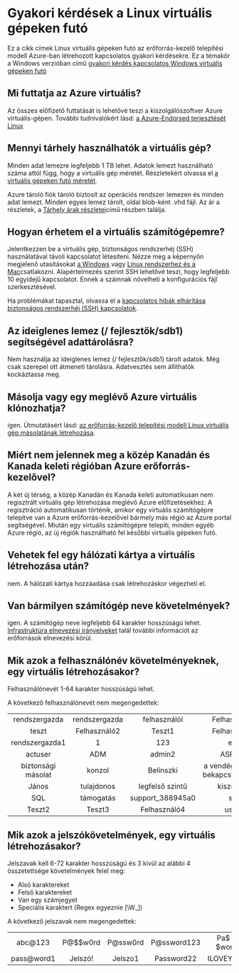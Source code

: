 <properties
    pageTitle="Gyakori kérdések a Linux VMs |} Microsoft Azure"
    description="Néhány a Linux rendszerhez készült az erőforrás-kezelő modell virtuális gépeken futó kapcsolatos gyakori kérdésekre választ ad."
    services="virtual-machines-linux"
    documentationCenter=""
    authors="cynthn"
    manager="timlt"
    editor=""
    tags="azure-resource-management"/>

<tags
    ms.service="virtual-machines-linux"
    ms.workload="infrastructure-services"
    ms.tgt_pltfrm="vm-linux"
    ms.devlang="na"
    ms.topic="article"
    ms.date="08/16/2016"
    ms.author="cynthn"/>

# <a name="frequently-asked-question-about-linux-virtual-machines"></a>Gyakori kérdések a Linux virtuális gépeken futó

Ez a cikk címek Linux virtuális gépeken futó az erőforrás-kezelő telepítési modell Azure-ban létrehozott kapcsolatos gyakori kérdésekre. Ez a témakör a Windows verzióban című [gyakori kérdés kapcsolatos Windows virtuális gépeken futó](virtual-machines-windows-faq.md)

## <a name="what-can-i-run-on-an-azure-vm"></a>Mi futtatja az Azure virtuális?

Az összes előfizető futtatását is lehetővé teszi a kiszolgálószoftver Azure virtuális-gépen. További tudnivalókért lásd: [a Azure-Endorsed terjesztését Linux](virtual-machines-linux-endorsed-distros.md)


## <a name="how-much-storage-can-i-use-with-a-virtual-machine"></a>Mennyi tárhely használhatók a virtuális gép?

Minden adat lemezre legfeljebb 1 TB lehet. Adatok lemezt használható száma attól függ, hogy a virtuális gép méretét. Részletekért olvassa el [a virtuális gépeken futó méretét](virtual-machines-linux-sizes.md).

Azure tároló fiók tároló biztosít az operációs rendszer lemezen és minden adat lemezt. Minden egyes lemez tárolt, oldal blob-ként .vhd fájl. Az ár a részletek, a [Tárhely árak részletei](https://azure.microsoft.com/pricing/details/storage/)című részben találja.


## <a name="how-can-i-access-my-virtual-machine"></a>Hogyan érhetem el a virtuális számítógépemre?

Jelentkezzen be a virtuális gép, biztonságos rendszerhéj (SSH) használatával távoli kapcsolatot létesíteni. Nézze meg a képernyőn megjelenő utasításokat [a Windows](virtual-machines-linux-ssh-from-windows.md) vagy [Linux rendszerhez és a Mac](virtual-machines-linux-mac-create-ssh-keys.md)csatlakozni. Alapértelmezés szerint SSH lehetővé teszi, hogy legfeljebb 10 egyidejű kapcsolatot. Ennek a számnak növelheti a konfigurációs fájl szerkesztésével.


Ha problémákat tapasztal, olvassa el a [kapcsolatos hibák elhárítása biztonságos rendszerhéj (SSH) kapcsolatok](virtual-machines-linux-troubleshoot-ssh-connection.md).


## <a name="can-i-use-the-temporary-disk-devsdb1-to-store-data"></a>Az ideiglenes lemez (/ fejlesztők/sdb1) segítségével adattárolásra?

Nem használja az ideiglenes lemez (/ fejlesztők/sdb1) tárolt adatok. Még csak szerepel ott átmeneti tárolásra. Adatvesztés sem állíthatók kockáztassa meg.


## <a name="can-i-copy-or-clone-an-existing-azure-vm"></a>Másolja vagy egy meglévő Azure virtuális klónozhatja?

igen. Útmutatásért lásd: [az erőforrás-kezelő telepítési modell Linux virtuális gép másolatának létrehozása](virtual-machines-linux-copy-vm.md).


## <a name="why-am-i-not-seeing-canada-central-and-canada-east-regions-through-azure-resource-manager"></a>Miért nem jelennek meg a közép Kanadán és Kanada keleti régióban Azure erőforrás-kezelővel?

A két új térség, a közép Kanadán és Kanada keleti automatikusan nem regisztrált virtuális gép létrehozása meglévő Azure előfizetésekhez. A regisztráció automatikusan történik, amikor egy virtuális számítógépre telepítve van a Azure erőforrás-kezelővel bármely más régió az Azure portal segítségével. Miután egy virtuális számítógépre telepíti, minden egyéb Azure régió, az új régiók használható fel későbbi virtuális gépeken futó.


## <a name="can-i-add-a-nic-to-my-vm-after-its-created"></a>Vehetek fel egy hálózati kártya a virtuális létrehozása után?

nem. A hálózati kártya hozzáadása csak létrehozáskor végezheti el.


## <a name="are-there-any-computer-name-requirements"></a>Van bármilyen számítógép neve követelmények?

igen. A számítógép neve legfeljebb 64 karakter hosszúságú lehet. [Infrastruktúra elnevezési irányelveket](virtual-machines-linux-infrastructure-naming-guidelines.md) talál további információt az erőforrások elnevezési körül.


## <a name="what-are-the-username-requirements-when-creating-a-vm"></a>Mik azok a felhasználónév követelményeknek, egy virtuális létrehozásakor?

Felhasználónevét 1-64 karakter hosszúságú lehet.

A következő felhasználónevét nem megengedettek:

<table>
    <tr>
        <td style="text-align:center">rendszergazda </td><td style="text-align:center"> rendszergazda </td><td style="text-align:center"> felhasználói </td><td style="text-align:center"> Felhasználó1</td>
    </tr>
    <tr>
        <td style="text-align:center">teszt </td><td style="text-align:center"> Felhasználó2 </td><td style="text-align:center"> Teszt1 </td><td style="text-align:center"> Felhasználó3</td>
    </tr>
    <tr>
        <td style="text-align:center">rendszergazda1 </td><td style="text-align:center"> 1 </td><td style="text-align:center"> 123 </td><td style="text-align:center"> egy</td>
    </tr>
    <tr>
        <td style="text-align:center">actuser  </td><td style="text-align:center"> ADM </td><td style="text-align:center"> admin2 </td><td style="text-align:center"> ASPNET</td>
    </tr>
    <tr>
        <td style="text-align:center">biztonsági másolat </td><td style="text-align:center"> konzol </td><td style="text-align:center"> Belinszki </td><td style="text-align:center"> a vendégként való bekapcsolódáshoz</td>
    </tr>
    <tr>
        <td style="text-align:center">János </td><td style="text-align:center"> tulajdonos </td><td style="text-align:center"> legfelső szintű </td><td style="text-align:center"> kiszolgáló</td>
    </tr>
    <tr>
        <td style="text-align:center">SQL </td><td style="text-align:center"> támogatás </td><td style="text-align:center"> support_388945a0 </td><td style="text-align:center"> sys</td>
    </tr>
    <tr>
        <td style="text-align:center">Teszt2 </td><td style="text-align:center"> Teszt3 </td><td style="text-align:center"> Felhasználó4 </td><td style="text-align:center"> user5</td>
    </tr>
</table>


## <a name="what-are-the-password-requirements-when-creating-a-vm"></a>Mik azok a jelszókövetelmények, egy virtuális létrehozásakor?

Jelszavak kell 6-72 karakter hosszúságú és 3 kívül az alábbi 4 összetettsége követelmények felel meg:

- Alsó karaktereket
- Felső karaktereket
- Van egy számjegyet
- Speciális karaktert (Regex egyeznie [\W_])

A következő jelszavak nem megengedettek:

<table>
    <tr>
        <td style="text-align:center">abc@123</td>
        <td style="text-align:center">P@$$w0rd</td>
        <td style="text-align:center">P@ssw0rd</td>
        <td style="text-align:center">P@ssword123</td>
        <td style="text-align:center">Pa$ a $word</td>
    </tr>
    <tr>
        <td style="text-align:center">pass@word1</td>
        <td style="text-align:center">Jelszó!</td>
        <td style="text-align:center">Jelszo1</td>
        <td style="text-align:center">Password22</td>
        <td style="text-align:center">ILOVEYOU!</td>
    </tr>
</table>
